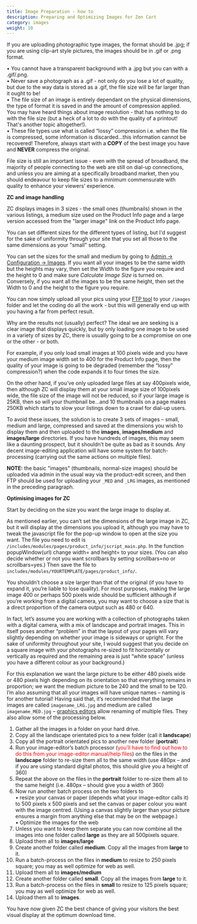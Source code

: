 ```yaml
---
title: Image Preparation - how to 
description: Preparing and Optimizing Images for Zen Cart 
category: images
weight: 10
---
```


If you are uploading photographic type images, the format should be .jpg; if you are using clip-art style pictures, the images should be in .gif or .png format.  

• You cannot have a transparent background with a .jpg but you can with a .gif/.png.  
• Never save a photograph as a .gif - not only do you lose a lot of quality, but due to the way data is stored as a .gif, the file size will be far larger than it ought to be!  
• The file size of an image is entirely dependant on the physical dimensions, the type of format it is saved in and the amount of compression applied. You may have heard things about image resolution - that has nothing to do with the file size (but a heck of a lot to do with the quality of a printout! That's another topic altogether!).  
• These file types use what is called “lossy” compression i.e. when the file is compressed, some information is discarded...this information cannot be recovered! Therefore, always start with a **COPY** of the best image you have and **NEVER** compress the original.  

File size is still an important issue - even with the spread of broadband, the majority of people connecting to the web are still on dial-up connections, and unless you are aiming at a specifically broadband market, then you should endeavour to keep file sizes to a minimum commensurate with quality to enhance your viewers’ experience.  

**ZC and image handling**  

ZC displays images in 3 sizes - the small ones (thumbnails) shown in the various listings, a medium size used on the Product Info page and a large version accessed from the "larger image" link on the Product Info page.  

You can set different sizes for the different types of listing, but I'd suggest for the sake of uniformity through your site that you set all those to the same dimensions as your "small" setting.

You can set the sizes for the small and medium by going to [Admin -> Configuration -> Images](/user/admin_pages/configuration/configuration_images/). If you want all your images to be the same width but the heights may vary, then set the Width to the figure you require and the height to 0 and make sure *Calculate Image Size* is turned on. Conversely, if you want all the images to be the same height, then set the Width to 0 and the height to the figure you require.  

You can now simply upload all your pics using your [FTP tool](/user/first_steps/useful_tools/#ftp-tools) to your `/images` folder and let the coding do all the work - but this will generally end up with you having a far from perfect result. 

Why are the results not (usually) perfect? The ideal we are seeking is a clear image that displays quickly, but by only loading one image to be used in a variety of sizes by ZC, there is usually going to be a compromise on one or the other - or both. 

For example, if you only load small images at 100 pixels wide and you have your medium image width set to 400 for the Product Info page, then the quality of your image is going to be degraded (remember the “lossy” compression?) when the code expands it to four times the size.  

On the other hand, if you’ve only uploaded large files at say 400pixels wide, then although ZC will display them at your small image size of 100pixels wide, the file size of the image will not be reduced, so if your large image is 25KB, then so will your thumbnail be…and 10 thumbnails on a page makes 250KB which starts to slow your listings down to a crawl for dial-up users.  

To avoid these issues, the solution is to create 3 sets of images – small, medium and large, compressed and saved at the dimensions you wish to display them and then uploaded to the **images**, **images/medium** and **images/large** directories. If you have hundreds of images, this may seem like a daunting prospect, but it shouldn’t be quite as bad as it sounds. Any decent image-editing application will have some system for batch-processing (carrying out the same actions on multiple files).  

**NOTE:** the basic "images" (thumbnails, normal-size images) should be uploaded via admin in the usual way via the product-edit screen, and then FTP should be used for uploading your `_MED` and `_LRG` images, as mentioned in the preceding paragraph.  

**Optimising images for ZC**  

Start by deciding on the size you want the large image to display at.  

As mentioned earlier, you can’t set the dimensions of the large image in ZC, but it will display at the dimensions you upload it, although you may have to tweak the javascript file for the pop-up window to open at the size you want. The file you need to edit is `/includes/modules/pages/product_info/jscript_main.php`. In the function popupWindow(url) change width= and height= to your sizes. (You can also decide whether or not you want scrollbars by setting scrollbars=no or scrollbars=yes.) Then save the file to `includes/modules/YOURTEMPLATE/pages/product_info/`. 

You shouldn’t choose a size larger than that of the original (if you have to expand it, you’re liable to lose quality). For most purposes, making the large image 400 or perhaps 500 pixels wide should be sufficient although if you’re working from a digital camera, you may want to choose a size that is a direct proportion of the camera output such as 480 or 640.  

In fact, let’s assume you are working with a collection of photographs taken with a digital camera, with a mix of landscape and portrait images. This in itself poses another “problem” in that the layout of your pages will vary slightly depending on whether your image is sideways or upright. For the sake of uniformity throughout your site, I would suggest that you decide on a square image with your photographs re-sized to fit horizontally or vertically as required and the remaining area is just “white space” 
(unless you have a different colour as your background.)  

For this explanation we want the large picture to be either 480 pixels wide or 480 pixels high depending on its orientation so that everything remains in proportion; we want the medium picture to be 240 and the small to be 120\. I’m also assuming that all your images will have unique names – naming is for another tutorial! Having said that, it’s recommended that the large images are called `imagename_LRG.jpg` and medium are called `imagename_MED.jpg` – [graphics editors](/user/first_steps/useful_tools/#graphics-editors) allow renaming of multiple files. They also allow some of the processing below. 

1. Gather all the images in a folder on your hard drive.  
2. Copy all the landscape orientated pics to a new folder (call it **landscape**)  
3. Copy all the portrait orientated pics to another new folder (**portrait**)  
4. Run your image-editor’s batch processor (<font color="red">you’ll have to find out how to do this from your image-editor manual/help files</font>) on the files in the **landscape** folder to re-size them all to the same width (use 480px – and if you are using standard digital photos, this should give you a height of 360)  
5. Repeat the above on the files in the **portrait** folder to re-size them all to the same height (i.e. 480px – should give you a width of 360)  
6. Now run another batch process on the two folders to  
• resize your canvas or paper (depends what your image-editor calls it) to 500 pixels x 500 pixels and set the canvas or paper colour you want with the image centred. (Using a canvas slightly larger than your picture ensures a margin from anything else that may be on the webpage.)  
• Optimize the images for the web  
7. Unless you want to keep them separate you can now combine all the images into one folder called **large** as they are all 500pixels square.  
8. Upload them all to **images/large**  
9. Create another folder called **medium**. Copy all the images from **large** to it. 
10. Run a batch-process on the files in **medium** to resize to 250 pixels square; you may as well optimize for web as well.  
11. Upload them all to **images/medium**  
12. Create another folder called **small**. Copy all the images from **large** to it.  
13. Run a batch-process on the files in **small** to resize to 125 pixels square; you may as well optimize for web as well.  
14. Upload them all to **images**.  

You have now given ZC the best chance of giving your visitors the best visual display at the optimum download time.
